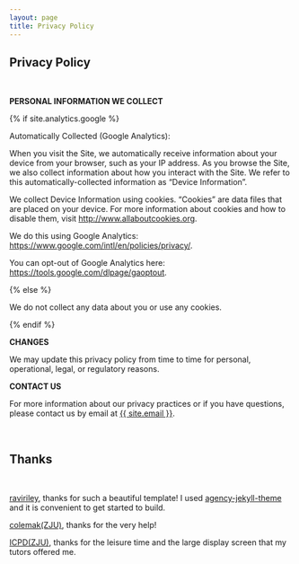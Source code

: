 ```yaml
---
layout: page
title: Privacy Policy
---
```

<div class="col-lg-12 text-center">
	<h2 class="section-heading text-uppercase">Privacy Policy</h2>
</div>

<br>
  
**PERSONAL INFORMATION WE COLLECT**

{% if site.analytics.google %}

Automatically Collected (Google Analytics):

When you visit the Site, we automatically receive information about your device from your browser, such as your IP address. As you browse the Site, we also collect information about how you interact with the Site. We refer to this automatically-collected information as “Device Information”.

We collect Device Information using cookies. “Cookies” are data files that are placed on your device. For more information about cookies and how to disable them, visit http://www.allaboutcookies.org.

We do this using Google Analytics: <https://www.google.com/intl/en/policies/privacy/>.

You can opt-out of Google Analytics here: <https://tools.google.com/dlpage/gaoptout>.

{% else %}

We do not collect any data about you or use any cookies.

{% endif %}

**CHANGES**

We may update this privacy policy from time to time for personal, operational, legal, or regulatory reasons.

**CONTACT US**

For more information about our privacy practices or if you have questions, please contact us by email at <a href="mailto:{{ site.email }}">{{ site.email }}</a>.

<br>

<div class="col-lg-12 text-center">
	<h2 class="section-heading text-uppercase">Thanks</h2>
</div>

<br>

<div class="col-lg-12 text-center thank-you-text">
	<p>
		<a href="https://github.com/raviriley">raviriley</a>, thanks for such a beautiful template!
		I used <a href="https://github.com/raviriley/agency-jekyll-theme">agency-jekyll-theme</a> and it is convenient to get started to build.
	</p>
	<p>
		<a href="note.colemak.top">colemak(ZJU)</a>, thanks for the very help!
	</p>
	<p>
		<a href="https://icpd.zju.edu.cn">ICPD(ZJU)</a>, thanks for the leisure time and the large display screen that my tutors offered me.
		<br>
	</p>
</div>
